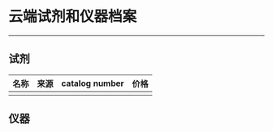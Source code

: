 # 云端试剂和仪器档案
---


## 试剂

| 名称 | 来源 | catalog number |价格|
|------|------|----------------|----|
|      |      |                |    |

##  仪器
